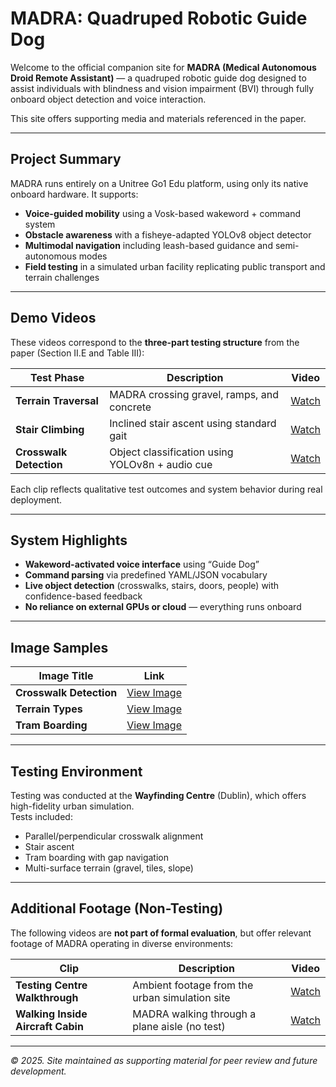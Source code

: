 # MADRA: Quadruped Robotic Guide Dog

Welcome to the official companion site for **MADRA (Medical Autonomous Droid Remote Assistant)** — a quadruped robotic guide dog designed to assist individuals with blindness and vision impairment (BVI) through fully onboard object detection and voice interaction.

This site offers supporting media and materials referenced in the paper.

---

## Project Summary

MADRA runs entirely on a Unitree Go1 Edu platform, using only its native onboard hardware. It supports:

- **Voice-guided mobility** using a Vosk-based wakeword + command system  
- **Obstacle awareness** with a fisheye-adapted YOLOv8 object detector  
- **Multimodal navigation** including leash-based guidance and semi-autonomous modes  
- **Field testing** in a simulated urban facility replicating public transport and terrain challenges

---

## Demo Videos

These videos correspond to the **three-part testing structure** from the paper (Section II.E and Table III):

| Test Phase                | Description                                       | Video |
|--------------------------|---------------------------------------------------|-------|
| **Terrain Traversal**     | MADRA crossing gravel, ramps, and concrete | [Watch](https://drive.google.com/file/d/1YuEDupqHcTejxY4UnGiHg9LeYNgSlZg7/view?usp=drive_link) |
| **Stair Climbing**        | Inclined stair ascent using standard gait         | [Watch](https://drive.google.com/file/d/1uDg50wn8Ia0FKkLn-5p9iieBwtFtvfr9/view?usp=drive_link) |
| **Crosswalk Detection**   | Object classification using YOLOv8n + audio cue   | [Watch](https://drive.google.com/file/d/13FYVZR2MGwEMnntFbif5GTtFpPSyTAgs/view?usp=drive_link) |

Each clip reflects qualitative test outcomes and system behavior during real deployment.

---

## System Highlights

- **Wakeword-activated voice interface** using “Guide Dog”
- **Command parsing** via predefined YAML/JSON vocabulary
- **Live object detection** (crosswalks, stairs, doors, people) with confidence-based feedback
- **No reliance on external GPUs or cloud** — everything runs onboard

---

## Image Samples

| Image Title           | Link |
|-----------------------|------|
| **Crosswalk Detection** | [View Image](https://drive.google.com/file/d/1UN7-KU3VOOA8EUbtbBKh5SNLAGjoxIJG/view?usp=drive_link) |
| **Terrain Types**       | [View Image](https://drive.google.com/file/d/1cep9Km6itADe78FNASx-GIcFfFl0ke1N/view?usp=drive_link) |
| **Tram Boarding**       | [View Image](https://drive.google.com/file/d/1C5GlZuv6yYU-fsLu0XE4bO8nroAP6tTb/view?usp=drive_link) |


---

## Testing Environment

Testing was conducted at the **Wayfinding Centre** (Dublin), which offers high-fidelity urban simulation.  
Tests included:
- Parallel/perpendicular crosswalk alignment
- Stair ascent
- Tram boarding with gap navigation
- Multi-surface terrain (gravel, tiles, slope)

---

## Additional Footage (Non-Testing)

The following videos are **not part of formal evaluation**, but offer relevant footage of MADRA operating in diverse environments:

| Clip                             | Description                              | Video |
|----------------------------------|------------------------------------------|-------|
| **Testing Centre Walkthrough**    | Ambient footage from the urban simulation site | [Watch](https://drive.google.com/file/d/1tV6kSjt_ZUKyNaLByC-fAnyKb2fdjH28/view?usp=drive_link) |
| **Walking Inside Aircraft Cabin** | MADRA walking through a plane aisle (no test) | [Watch](https://drive.google.com/file/d/1yEEPkz0OswvMyNVGzLPwK2F4cQUAiOCF/view?usp=drive_link) |

---


_© 2025. Site maintained as supporting material for peer review and future development._
